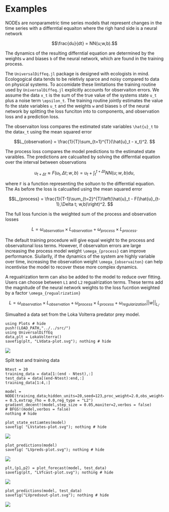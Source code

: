 # Examples

NODEs are nonparametric time series models that represent changes in the time series with a differntial equaiton where the righ hand side is a neural network
```math
\frac{du}{dt} = NN(u;w,b).
```
The dynamics of the resulting differntial equation are determined by the weights ``w`` and biases ``b`` of the neural network, which are found in the training process. 

The `UniversalDiffeq.jl` package is designed with ecologists in mind. Ecologogical data tends to be reletivly sparce and noisy compared to data on physical systems. To accomidate these limitations the training routine used by `UniversalDiffeq.jl` explicitly accounts for observaiton errors. We assume the data ``x_t`` is the sum of the true value of the systems state ``u_t`` plus a noise term ``\epsilon_t``. The training routine jointly estimates the value fo the state variables ``u_t`` and the weights ``w`` and biases ``b`` of the neural network by splitting the loss funciton into to components, and observation loss and a prediction loss. 

The observaiton loss compares the estimated state variables ``\hat{u}_t`` to the data``x_t`` using the mean squared error
```math
L_{observation} = \frac{1}{T}\sum_{t=1}^{T}(\hat{u}_t - x_t)^2. 
```
The process loss compares the model predictions to the estimated state varaibles. The predictions are calcualted by solving the differntial equation over the interval between observations
```math
u_{t+\Delta t} \approx  F(u_t,\Delta t;w,b) = u_t + \int_t^{t+\Delta t} NN(u;w,b)du,
```
where ``F`` is a function representing the soltuon to the differntial equation. The As before the loss is calcualted using the mean squared error 
```math
L_{process} = \frac{1}{T-1}\sum_{t=2}^{T}\left(\hat{u}_t - F(\hat{u}_{t-1},\Delta t; w,b)\right)^2. 
```
The full loss funcion is the weighted sum of the process and observation losses
```math
L = \omega_{observation}\times L_{observation}+\omega_{process}\times L_{process}.
```
The default training procedure will give equal weight to the process and observaitonal loss terms. However, if observaiton errors are large increasing the process model weight ``\omega_{process}`` can improve performance. Siuilarlly, if the dynamics of the system are highly variable over time, increasing the observation weight ``\omega_{observaiton}`` can help incentivise the model to recover these more complex dynamics. 

A regualrization term can also be added to the model to reduce over fitting. Users can choose between ``L1`` and ``L2`` regualrization terms. These terms add the magnitude of the neural network weights to the loss fucntion weighted by a factor ``\omega_{regualrization}``

```math
L = \omega_{observation}\times L_{observation}+\omega_{process}\times L_{process} + \omega_{regularization}||w||_{L_i}.
```

Simualted a data set from the Loka Volterra predator prey model.
```@example LVexample; continued = true
using Plots # hide
push!(LOAD_PATH,"../../src/")
using UniversalDiffEq
data,plt = LokaVolterra()
savefig(plt, "LVdata-plot.svg"); nothing # hide
```
![](LVdata-plot.svg)

Split test and training data 

```@example LVexample ; continued = true
Ntest = 20
training_data = data[1:(end - Ntest),:]
test_data = data[(end-Ntest):end,:]
training_data[1:4,:]
```

```@example LVexample ;continued = true
model = NODE(training_data;hidden_units=20,seed=123,proc_weight=2.0,obs_weight=1.0,reg_weight=10^-3.5,l = 0.5,extrap_rho = 0.0,reg_type = "L2")
gradient_decent!(model,step_size = 0.05,maxiter=2,verbos = false)
# BFGS!(model,verbos = false)
nothing # hide
```

```@example LVexample ;continued = true
plot_state_estiamtes(model)
savefig( "LVstates-plot.svg"); nothing # hide
```
![](LVstates-plot.svg)

```@example LVexample ;continued = true
plot_predictions(model)
savefig( "LVpreds-plot.svg"); nothing # hide
```
![](LVpreds-plot.svg)

```@example LVexample ;continued = true
plt,(p1,p2) = plot_forecast(model, test_data)
savefig(plt, "LVfcast-plot.svg"); nothing # hide
```
![](LVfcast-plot.svg)

```@example LVexample 
plot_predictions(model, test_data)
savefig("LVpredsout-plot.svg"); nothing # hide
```
![](LVpredsout-plot.svg)

